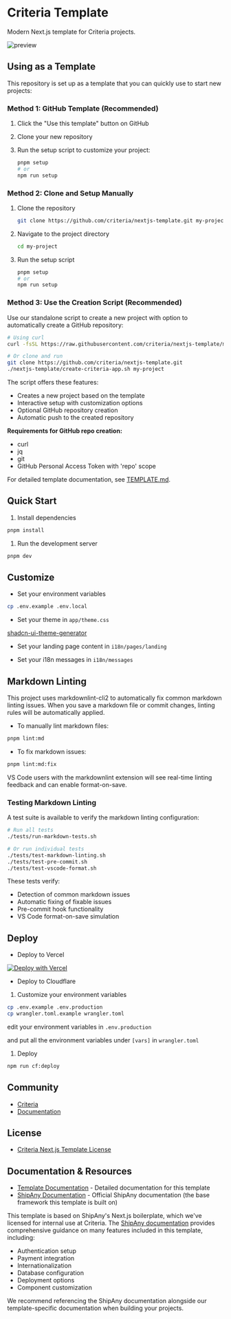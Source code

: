 # Criteria Template

Modern Next.js template for Criteria projects.

![preview](preview.png)

## Using as a Template

This repository is set up as a template that you can quickly use to start new projects:

### Method 1: GitHub Template (Recommended)

1. Click the "Use this template" button on GitHub
2. Clone your new repository
3. Run the setup script to customize your project:

   ```bash
   pnpm setup
   # or
   npm run setup
   ```

### Method 2: Clone and Setup Manually

1. Clone the repository

   ```bash
   git clone https://github.com/criteria/nextjs-template.git my-project
   ```

2. Navigate to the project directory

   ```bash
   cd my-project
   ```

3. Run the setup script

   ```bash
   pnpm setup
   # or
   npm run setup
   ```

### Method 3: Use the Creation Script (Recommended)

Use our standalone script to create a new project with option to automatically create a GitHub repository:

```bash
# Using curl
curl -fsSL https://raw.githubusercontent.com/criteria/nextjs-template/main/create-criteria-app.sh | bash -s my-project

# Or clone and run
git clone https://github.com/criteria/nextjs-template.git
./nextjs-template/create-criteria-app.sh my-project
```

The script offers these features:

- Creates a new project based on the template
- Interactive setup with customization options
- Optional GitHub repository creation
- Automatic push to the created repository

**Requirements for GitHub repo creation:**

- curl
- jq
- git
- GitHub Personal Access Token with 'repo' scope

For detailed template documentation, see [TEMPLATE.md](TEMPLATE.md).

## Quick Start

1. Install dependencies

```bash
pnpm install
```

1. Run the development server

```bash
pnpm dev
```

## Customize

- Set your environment variables

```bash
cp .env.example .env.local
```

- Set your theme in `app/theme.css`

[shadcn-ui-theme-generator](https://zippystarter.com/tools/shadcn-ui-theme-generator)

- Set your landing page content in `i18n/pages/landing`

- Set your i18n messages in `i18n/messages`

## Markdown Linting

This project uses markdownlint-cli2 to automatically fix common markdown linting issues. When you save a markdown file or commit changes, linting rules will be automatically applied.

- To manually lint markdown files:

```bash
pnpm lint:md
```

- To fix markdown issues:

```bash
pnpm lint:md:fix
```

VS Code users with the markdownlint extension will see real-time linting feedback and can enable format-on-save.

### Testing Markdown Linting

A test suite is available to verify the markdown linting configuration:

```bash
# Run all tests
./tests/run-markdown-tests.sh

# Or run individual tests
./tests/test-markdown-linting.sh
./tests/test-pre-commit.sh
./tests/test-vscode-format.sh
```

These tests verify:

- Detection of common markdown issues
- Automatic fixing of fixable issues
- Pre-commit hook functionality
- VS Code format-on-save simulation

## Deploy

- Deploy to Vercel

[![Deploy with Vercel](https://vercel.com/button)](https://vercel.com/new/clone?repository-url=https%3A%2F%2Fgithub.com%2Fcriteria%2Fnextjs-template&project-name=my-criteria-project&repository-name=my-criteria-project)

- Deploy to Cloudflare

1. Customize your environment variables

```bash
cp .env.example .env.production
cp wrangler.toml.example wrangler.toml
```

edit your environment variables in `.env.production`

and put all the environment variables under `[vars]` in `wrangler.toml`

1. Deploy

```bash
npm run cf:deploy
```

## Community

- [Criteria](https://criteria.dev)
- [Documentation](https://docs.criteria.dev)

## License

- [Criteria Next.js Template License](LICENSE)

## Documentation & Resources

- [Template Documentation](TEMPLATE.md) - Detailed documentation for this template
- [ShipAny Documentation](https://docs.shipany.ai/en) - Official ShipAny documentation (the base framework this template is built on)

This template is based on ShipAny's Next.js boilerplate, which we've licensed for internal use at Criteria. The [ShipAny documentation](https://docs.shipany.ai/en) provides comprehensive guidance on many features included in this template, including:

- Authentication setup
- Payment integration
- Internationalization
- Database configuration
- Deployment options
- Component customization

We recommend referencing the ShipAny documentation alongside our template-specific documentation when building your projects.
